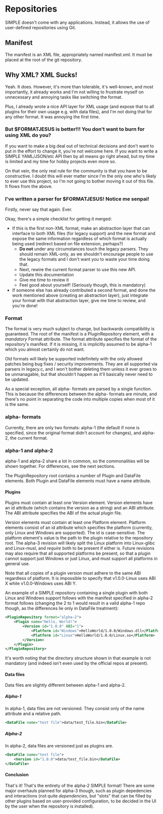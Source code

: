 # Repositories

SIMPLE doesn't come with any applications. Instead, it allows the use of
user-defined repositories using Git.

## Manifest

The manifest is an XML file, appropriately named manifest.xml. It must be placed
at the root of the git repository.

## Why XML? XML Sucks!

Yeah. It does. However, it's more than tolerable, it's well-known, and most
importantly, it already works and I'm not willing to frustrate myself on
unnecessary and annoying tasks like switching the format.

Plus, I already wrote a nice API layer for XML usage (and expose that to all
plugins for their own usage e.g. with data files), and I'm not doing that for
any other format. It was annoying the first time.

### But $FORMATJESUS is better!!! You don't want to burn for using XML do you?

If you want to make a big deal out of technical decisions and don't want to put
in the effort to change it, you're not welcome here. If you want to write a
SIMPLE YAML/JSON/etc API then by all means go right ahead, but my time is
limited and my time for hobby projects even more so.

On that vein, the only real rule for the community is that you have to be
constructive. I doubt this will ever matter since I'm the only one who's likely
to ever use this project, so I'm not going to bother moving it out of this file.
It flows from the above.

### I've written a parser for $FORMATJESUS! Notice me senpai!

Firstly, never say that again. Ever.

Okay, there's a simple checklist for getting it merged:

* If this is the first non-XML format, make an abstraction layer that can
interface to both XML files (for legacy support) and the new format and expose
the same information regardless of which format is actually being used (redirect
based on file extension, perhaps?)
	* **Do not** under any circumstances touch the legacy parsers. They should
remain XML-only, as we shouldn't encourage people to use the legacy formats and
I don't want you to waste your time doing that.
	* Next, rewire the current format parser to use this new API.
	* Update this documentation
	* Give me time to review it
	* Feel good about yourself! (Seriously though, this is mandatory)
* If someone else has already contributed a second format, and done the work
mentioned above (creating an abstraction layer), just integrate your format with
that abstraction layer, give me time to review, and you're done!

### Format

The format is very much subject to change, but backwards compatibility is
guaranteed. The root of the manifest is a PluginRepository element, with a
*mandatory* Format attribute. The format attribute specifies the format of the
repository's manifest. If it is missing, it is implicitly assumed to be alpha-1
which you almost certainly do not want.

Old formats will likely be supported indefinitely with the only allowed patches
being bug fixes / security improvements. They are all supported via parsers in
legacy.c, and I won't bother deleting them unless it ever grows to be
unmanagable, but that shouldn't happen as it'll basically never need to be
updated.

As a special exception, all alpha- formats are parsed by a single function. This
is because the differences between the alpha- formats are minute, and there's no
point in separating the code into multiple copies when most of it is the same.

### alpha- formats

Currently, there are only two formats: alpha-1 (the default if none is
specified, since the original format didn't account for changes), and alpha-2,
the current format.

### alpha-1 and alpha-2

alpha-1 and alpha-2 share a lot in common, so the commonalities will be shown
together. For differences, see the next sections.

The PluginRepository root contains a number of Plugin and DataFile elements.
Both Plugin and DataFile elements must have a name attribute.

#### Plugins

Plugins must contain at least one Version element. Version elements have an id
attribute (which contains the version as a string) and an ABI attribute. The ABI
attribute specifies the ABI of the actual plugin file.

Version elements must contain at least one Platform element. Platform elements
consist of an id attribute which specifies the platform (currently, only Linux
and Windows are supported). The id is case-sensitive. The platform element's
value is the path to the plugin relative to the repository root. The alpha-3
revision will likely split the Linux platform into Linux-glibc and Linux-musl,
and *require* both to be present if either is. Future revisions may also require
that all supported platforms be present, so that a plugin cannot support just
Windows or just Linux, and must support all platforms in general use.

Note that all copies of a plugin version must adhere to the same ABI regardless
of platform. It is impossible to specify that v1.0.0-Linux uses ABI X while
v1.0.0-Windows uses ABI Y.

An example of a SIMPLE repository containing a single plugin with both Linux and
Windows support follows with the manifest specified in alpha-2 format follows
(changing the 2 to 1 would result in a valid alpha-1 repo though, as the
differences lie only in DataFile treatment):

```xml
<PluginRepository format="alpha-2">
	<Plugin name="Hello, World!">
		<Version id="1.0.0" ABI="1">
			<Platform id="Windows">HelloWorld/1.0.0/Windows.dll</Platform>
			<Platform id="Linux">HelloWorld/1.0.0/Linux.so</Platform>
		</Version>
	</Plugin>
</PluginRepository>
```

It's worth noting that the directory structure shown in that example is not
mandatory (and indeed isn't even used by the official repos at present).

#### Data files

Data files are slightly different between alpha-1 and alpha-2.

##### Alpha-1

In alpha-1, data files are not versioned. They consist only of the name
attribute and a relative path.

```xml
<DataFile name="test file">data/test_file.bin</DataFile>
```

##### Alpha-2

In alpha-2, data files are versioned just as plugins are.

```xml
<DataFile name="test file">
	<Version id="1.0.0">data/test_file.bin</DataFile>
</DataFile>
```

#### Conclusion

That's it! That's the entirety of the alpha-2 SIMPLE format! There are some
major overhauls planned for alpha-3 though, such as plugin depedencies and
interactions (not quite *dependencies*, but "slots" that can be filled by other
plugins based on user-provided configuration, to be decided in the UI by the
user when the repository is installed).
